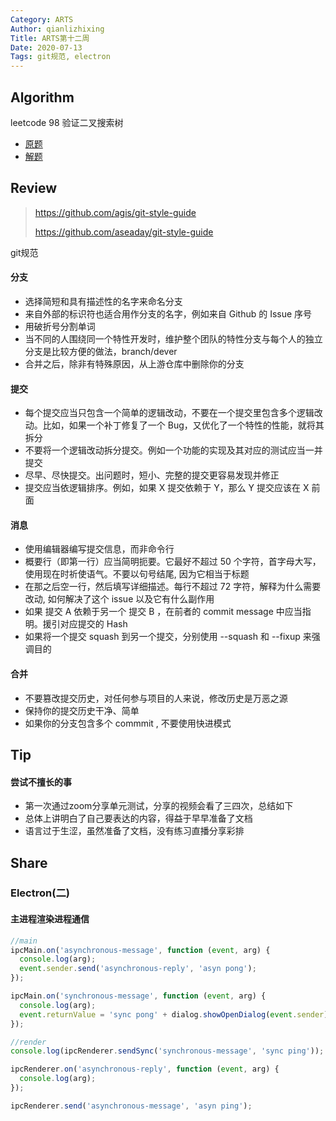 ```yaml
---
Category: ARTS
Author: qianlizhixing
Title: ARTS第十二周
Date: 2020-07-13
Tags: git规范, electron
---
```


## Algorithm

leetcode 98 验证二叉搜索树

- [原题](https://leetcode-cn.com/problems/validate-binary-search-tree/)
- [解题](https://github.com/qianlizhixing12/leetcode/blob/master/python/98.py)

## Review

> https://github.com/agis/git-style-guide
>
> https://github.com/aseaday/git-style-guide

git规范

#### 分支

- 选择简短和具有描述性的名字来命名分支
- 来自外部的标识符也适合用作分支的名字，例如来自 Github 的 Issue 序号
- 用破折号分割单词
- 当不同的人围绕同一个特性开发时，维护整个团队的特性分支与每个人的独立分支是比较方便的做法，branch/dever
- 合并之后，除非有特殊原因，从上游仓库中删除你的分支

#### 提交

- 每个提交应当只包含一个简单的逻辑改动，不要在一个提交里包含多个逻辑改动。比如，如果一个补丁修复了一个 Bug，又优化了一个特性的性能，就将其拆分
- 不要将一个逻辑改动拆分提交。例如一个功能的实现及其对应的测试应当一并提交
- 尽早、尽快提交。出问题时，短小、完整的提交更容易发现并修正
- 提交应当依逻辑排序。例如，如果 X 提交依赖于 Y，那么 Y 提交应该在 X 前面

#### 消息

- 使用编辑器编写提交信息，而非命令行
- 概要行（即第一行）应当简明扼要。它最好不超过 50 个字符，首字母大写，使用现在时祈使语气。不要以句号结尾, 因为它相当于标题
- 在那之后空一行，然后填写详细描述。每行不超过 72 字符，解释为什么需要改动, 如何解决了这个 issue 以及它有什么副作用
- 如果 提交 A 依赖于另一个 提交 B ，在前者的 commit message 中应当指明。援引对应提交的 Hash
- 如果将一个提交 squash 到另一个提交，分别使用 --squash 和 --fixup 来强调目的

#### 合并

- 不要篡改提交历史，对任何参与项目的人来说，修改历史是万恶之源
- 保持你的提交历史干净、简单
- 如果你的分支包含多个 commmit , 不要使用快进模式

## Tip

#### 尝试不擅长的事

- 第一次通过zoom分享单元测试，分享的视频会看了三四次，总结如下
- 总体上讲明白了自己要表达的内容，得益于早早准备了文档
- 语言过于生涩，虽然准备了文档，没有练习直播分享彩排

## Share

### Electron(二)

#### 主进程渲染进程通信

```javascript
//main
ipcMain.on('asynchronous-message', function (event, arg) {
  console.log(arg);
  event.sender.send('asynchronous-reply', 'asyn pong');
});

ipcMain.on('synchronous-message', function (event, arg) {
  console.log(arg);
  event.returnValue = 'sync pong' + dialog.showOpenDialog(event.sender);
});

//render
console.log(ipcRenderer.sendSync('synchronous-message', 'sync ping'));

ipcRenderer.on('asynchronous-reply', function (event, arg) {
  console.log(arg);
});

ipcRenderer.send('asynchronous-message', 'asyn ping');
```

